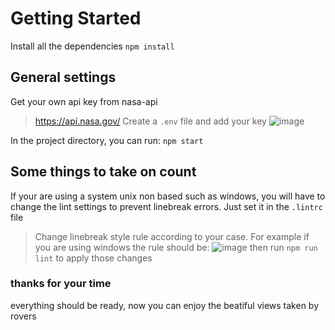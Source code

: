 # Getting Started

Install all the dependencies `npm install` 

## General settings
Get your own api key from nasa-api
>https://api.nasa.gov/
Create a `.env` file and add your key
![image](https://user-images.githubusercontent.com/39567911/132576250-37706d61-34ef-4476-b2f3-a731c35f7a69.png)

In the project directory, you can run:
`npm start`

## Some things to take on count
If your are using a system unix non based such as windows, you will have to change the lint settings to prevent linebreak errors.
Just set it in the `.lintrc` file
>Change linebreak style rule according to your case. For example if you are using windows the rule should be:
![image](https://user-images.githubusercontent.com/39567911/132580793-2a1a294e-80c9-4030-b0f4-aefccbe59982.png)
then run `npm run lint` to apply those changes
### thanks for your time
everything should be ready, now you can enjoy the beatiful views taken by rovers
